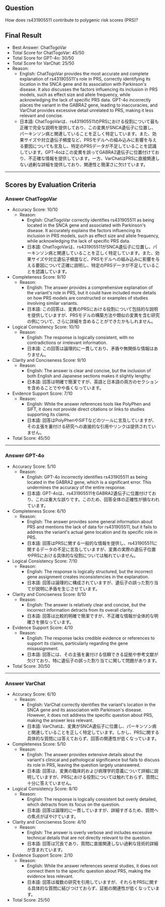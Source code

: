 ## Question

How does rs431905511 contribute to polygenic risk scores (PRS)?

## Final Result

- Best Answer: ChatTogoVar
- Total Score for ChatTogoVar: 45/50
- Total Score for GPT-4o: 30/50
- Total Score for VarChat: 25/50
- Reason:
  - English: ChatTogoVar provides the most accurate and complete explanation of rs431905511's role in PRS, correctly identifying its location in the SNCA gene and its association with Parkinson's disease. It also discusses the factors influencing its inclusion in PRS models, such as effect size and allele frequency, while acknowledging the lack of specific PRS data. GPT-4o incorrectly places the variant in the GABRA2 gene, leading to inaccuracies, and VarChat provides excessive detail unrelated to PRS, making it less relevant and concise.
  - 日本語: ChatTogoVarは、rs431905511のPRSにおける役割について最も正確で完全な説明を提供しており、この変異がSNCA遺伝子に位置し、パーキンソン病と関連していることを正しく特定しています。また、効果サイズや対立遺伝子頻度など、PRSモデルへの組み込みに影響を与える要因についても言及し、特定のPRSデータが不足していることを認識しています。GPT-4oはこの変異を誤ってGABRA2遺伝子に位置付けており、不正確な情報を提供しています。一方、VarChatはPRSに直接関連しない過剰な詳細を提供しており、関連性と簡潔さに欠けています。

---

## Scores by Evaluation Criteria

### Answer ChatTogoVar
- Accuracy Score: 10/10
  - Reason: 
    - English: ChatTogoVar correctly identifies rs431905511 as being located in the SNCA gene and associated with Parkinson's disease. It accurately explains the factors influencing its inclusion in PRS models, such as effect size and allele frequency, while acknowledging the lack of specific PRS data.
    - 日本語: ChatTogoVarは、rs431905511がSNCA遺伝子に位置し、パーキンソン病と関連していることを正しく特定しています。また、効果サイズや対立遺伝子頻度など、PRSモデルへの組み込みに影響を与える要因について正確に説明し、特定のPRSデータが不足していることを認識しています。
- Completeness Score: 9/10
  - Reason: 
    - English: The answer provides a comprehensive explanation of the variant's role in PRS, but it could have included more details on how PRS models are constructed or examples of studies involving similar variants.
    - 日本語: この回答は、変異のPRSにおける役割について包括的な説明を提供していますが、PRSモデルの構築方法や類似の変異を含む研究の例について、さらに詳細を含めることができたかもしれません。
- Logical Consistency Score: 10/10
  - Reason: 
    - English: The response is logically consistent, with no contradictions or irrelevant information.
    - 日本語: この回答は論理的に一貫しており、矛盾や無関係な情報はありません。
- Clarity and Conciseness Score: 9/10
  - Reason: 
    - English: The answer is clear and concise, but the inclusion of both English and Japanese sections makes it slightly lengthy.
    - 日本語: 回答は明確で簡潔ですが、英語と日本語の両方のセクションを含めることでやや長くなっています。
- Evidence Support Score: 7/10
  - Reason: 
    - English: While the answer references tools like PolyPhen and SIFT, it does not provide direct citations or links to studies supporting its claims.
    - 日本語: 回答はPolyPhenやSIFTなどのツールに言及していますが、その主張を裏付ける研究への直接的な引用やリンクは提供されていません。
- Total Score: 45/50

---

### Answer GPT-4o
- Accuracy Score: 5/10
  - Reason: 
    - English: GPT-4o incorrectly identifies rs431905511 as being located in the GABRA2 gene, which is a significant error. This undermines the accuracy of the entire response.
    - 日本語: GPT-4oは、rs431905511をGABRA2遺伝子に位置付けており、これは重大な誤りです。このため、回答全体の正確性が損なわれています。
- Completeness Score: 6/10
  - Reason: 
    - English: The answer provides some general information about PRS and mentions the lack of data for rs431905511, but it fails to address the variant's actual gene location and its specific role in PRS.
    - 日本語: 回答はPRSに関する一般的な情報を提供し、rs431905511に関するデータの不足に言及していますが、変異の実際の遺伝子位置やPRSにおける具体的な役割については触れていません。
- Logical Consistency Score: 7/10
  - Reason: 
    - English: The response is logically structured, but the incorrect gene assignment creates inconsistencies in the explanation.
    - 日本語: 回答は論理的に構成されていますが、遺伝子の誤った割り当てが説明に矛盾を生じさせています。
- Clarity and Conciseness Score: 8/10
  - Reason: 
    - English: The answer is relatively clear and concise, but the incorrect information detracts from its overall clarity.
    - 日本語: 回答は比較的明確で簡潔ですが、不正確な情報が全体的な明確さを損なっています。
- Evidence Support Score: 4/10
  - Reason: 
    - English: The response lacks credible evidence or references to support its claims, particularly regarding the gene misassignment.
    - 日本語: 回答には、その主張を裏付ける信頼できる証拠や参考文献が欠けており、特に遺伝子の誤った割り当てに関して問題があります。
- Total Score: 30/50

---

### Answer VarChat
- Accuracy Score: 6/10
  - Reason: 
    - English: VarChat correctly identifies the variant's location in the SNCA gene and its association with Parkinson's disease. However, it does not address the specific question about PRS, making the answer less relevant.
    - 日本語: VarChatは、変異がSNCA遺伝子に位置し、パーキンソン病と関連していることを正しく特定しています。しかし、PRSに関する具体的な質問には答えておらず、回答の関連性が低くなっています。
- Completeness Score: 5/10
  - Reason: 
    - English: The answer provides extensive details about the variant's clinical and pathological significance but fails to discuss its role in PRS, leaving the question largely unanswered.
    - 日本語: 回答は、変異の臨床的および病理学的意義について詳細に説明していますが、PRSにおける役割については触れておらず、質問に十分に答えていません。
- Logical Consistency Score: 8/10
  - Reason: 
    - English: The response is logically consistent but overly detailed, which detracts from its focus on the question.
    - 日本語: 回答は論理的に一貫していますが、詳細すぎるため、質問への焦点がぼやけています。
- Clarity and Conciseness Score: 4/10
  - Reason: 
    - English: The answer is overly verbose and includes excessive technical details that are not directly relevant to the question.
    - 日本語: 回答は冗長であり、質問に直接関連しない過剰な技術的詳細が含まれています。
- Evidence Support Score: 2/10
  - Reason: 
    - English: While the answer references several studies, it does not connect them to the specific question about PRS, making the evidence less relevant.
    - 日本語: 回答は複数の研究を引用していますが、それらをPRSに関する具体的な質問に結びつけておらず、証拠の関連性が低くなっています。
- Total Score: 25/50